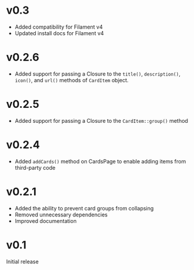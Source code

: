 # v0.3

- Added compatibility for Filament v4
- Updated install docs for Filament v4

# v0.2.6

- Added support for passing a Closure to the `title()`, `description()`, `icon()`, and `url()` methods of `CardItem` object.

# v0.2.5

- Added support for passing a Closure to the `CardItem::group()` method

# v0.2.4

- Added `addCards()` method on CardsPage to enable adding items from third-party code

# v0.2.1

- Added the ability to prevent card groups from collapsing
- Removed unnecessary dependencies
- Improved documentation

# v0.1

Initial release
